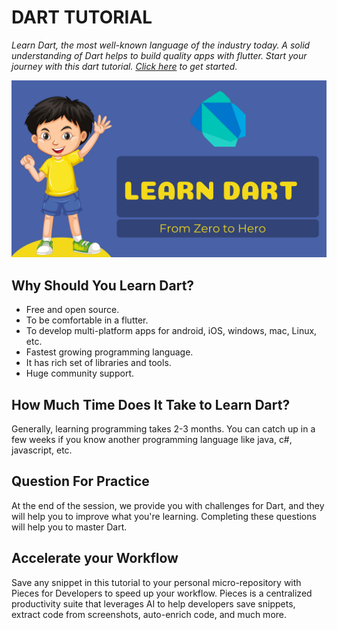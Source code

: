 # DART TUTORIAL
_Learn Dart, the most well-known language of the industry today. A solid understanding of Dart helps to build quality apps with flutter. Start your journey with this dart tutorial._ 
*[Click here](https://dart-tutorial.com/) to get started.*

![alt text](image.png)

## Why Should You Learn Dart?
* Free and open source.
* To be comfortable in a flutter.
* To develop multi-platform apps for android, iOS, windows, mac, Linux, etc.
* Fastest growing programming language.
* It has rich set of libraries and tools.
* Huge community support.

## How Much Time Does It Take to Learn Dart?
Generally, learning programming takes 2-3 months. You can catch up in a few weeks if you know another programming language like java, c#, javascript, etc.

## Question For Practice
At the end of the session, we provide you with challenges for Dart, and they will help you to improve what you're learning. Completing these questions will help you to master Dart.

## Accelerate your Workflow
Save any snippet in this tutorial to your personal micro-repository with Pieces for Developers to speed up your workflow. Pieces is a centralized productivity suite that leverages AI to help developers save snippets, extract code from screenshots, auto-enrich code, and much more.
